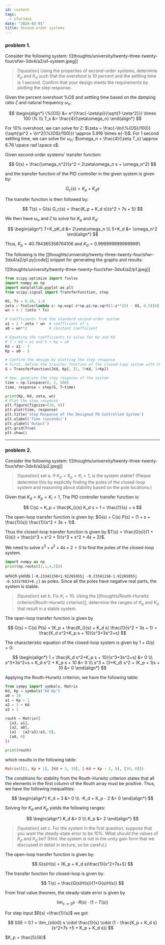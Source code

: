 ```yaml
---
id: content
tags:
  - sfwr3dx4
date: "2024-03-01"
title: Second-order systems
---
```


### problem 1.

Consider the following system:
![[thoughts/university/twenty-three-twenty-four/sfwr-3dx4/a2/a1-system.jpeg]]

> [!question]
> Using the properties of second-order systems, determine $K_p$ and $K_d$ such that the overshoot is 10 percent and the settling time is 1 second. Confirm that your design meets the requirements by plotting the step response.

Given the percent overshoot $\%OS$ and settling time based on the damping ratio $\zeta$ and natural frequency $\omega_n$:

$$
\begin{align*}
\%{OS} &= e^{\frac{-\zeta\pi}{\sqrt{1-\zeta^2}}} \times 100 \% \\\
T_s &= \frac{4}{\zeta\omega_n}
\end{align*}
$$

For 10% overshoot, we can solve for $\zeta$: $\zeta = \frac{-\ln(\%{OS}/100)}{\sqrt{\pi^2 + \ln^2(\%{OS}/100)}} \approx 5.916 \times e{-1}$.
For 1 second settling time, we can solve for $\omega_n$: $\omega_n = \frac{4}{\zeta T_s} \approx 6.76 \space rad \space s$.

Given second-order systems' transfer function:

$$
G(s) = \frac{\omega_n^2}{s^2 + 2\zeta\omega_n s + \omega_n^2}
$$

and the transfer function of the PID controller in the given system is given by:

$$
G_c(s) = K_p + K_d s
$$

The transfer function is then followed by:

$$
T(s) = G(s) G_c(s) = \frac{K_p + K_d s}{s^2 + 7s + 5}
$$

We then have $\omega_n$ and $\zeta$ to solve for $K_p$ and $K_d$:

$$
\begin{align*}
7+K_pK_d &= 2\zeta\omega_n \\\
5+K_d &= \omega_n^2
\end{align*}
$$

Thus, $K_p = 40.784365358764106$ and $K_d = 0.9999999999999991$.

The following is the [[thoughts/university/twenty-three-twenty-four/sfwr-3dx4/a2/p1.py|code]] snippet for generating the graphs and results:

![[thoughts/university/twenty-three-twenty-four/sfwr-3dx4/a2/p1.jpeg]]

```python title="p1.py"
from scipy.optimize import fsolve
import numpy as np
import matplotlib.pyplot as plt
from scipy.signal import TransferFunction, step

OS, Ts = 0.10, 1.0
zeta = fsolve(lambda z: np.exp(-z*np.pi/np.sqrt(1-z**2)) - OS, 0.5)[0]
wn = 4 / (zeta * Ts)

# Coefficients from the standard second-order system
a1 = 2 * zeta * wn  # coefficient of s
a0 = wn**2          # constant coefficient

# Equating the coefficients to solve for Kp and Kd
# 7 + Kd = a1 and 5 + Kp = a0
Kd = a1 - 7
Kp = a0 - 5

# Confirm the design by plotting the step response
# First, define the transfer function of the closed-loop system with the calculated Kp and Kd
G = TransferFunction([Kd, Kp], [1, 7+Kd, 5+Kp])

# Now, generate the step response of the system
time = np.linspace(0, 5, 500)
time, response = step(G, T=time)

print(Kp, Kd, zeta, wn)
# Plot the step response
plt.figure(figsize=(10, 6))
plt.plot(time, response)
plt.title('Step Response of the Designed PD Controlled System')
plt.xlabel('Time (seconds)')
plt.ylabel('Output')
plt.grid(True)
plt.show()
```

---

### problem 2.

Consider the following system:
![[thoughts/university/twenty-three-twenty-four/sfwr-3dx4/a2/p2.jpeg]]

> [!question] set a.
> If $K_d=K_p=K_i = 1$, is the system stable? (Please determine this by explicitly finding the poles of the closed-loop system and reasoning about stability based on the pole locations.)

Given that $K_d = K_p = K_i = 1$, The PID controller transfer function is:

$$
C(s) = K_p + \frac{K_i}{s} K_d s  = 1 + \frac{1}{s} + s
$$

The open-loop transfer function is given by: $G(s) = C(s) P(s) = (1 + s + \frac{1}{s}) \frac{1}{s^2 + 3s + 1}$.

Thus the closed-loop transfer function is given by $T(s) = \frac{G(s)}{1 + G(s)} = \frac{s^3 + s^2 + 1}{s^3 + s^2 + 4s + 2}$.

We need to solve $s^3 + s^2 + 4s + 2 = 0$ to find the poles of the closed-loop system.

```python
import numpy as np
print(np.roots([1,1,4,2]))
```

which yields `[-0.23341158+1.92265955j -0.23341158-1.92265955j -0.53317683+0.j]` as poles. Since all the poles have negative real parts, the system is stable.

> [!question] set b.
> Fix $K_i = 10$. Using the [[thoughts/Routh-Hurwitz criterion|Routh-Hurwitz criterion]], determine the ranges of $K_p$ and $K_d$ that result in a stable system.

The open-loop transfer function is given by

$$
G(s) = C(s) P(s) = (K_p + \frac{K_i}{s} + K_d s) \frac{1}{s^2 + 3s + 1} = \frac{K_d s^2+K_p s + 10}{s^3+3s^2+s}
$$

The characteristic equation of the closed-loop system is given by $1 + G(s) = 0$:

$$
\begin{align*}
1 + \frac{K_d s^2+K_p s + 10}{s^3+3s^2+s} &= 0 \\\
s^3+3s^2+s + K_d s^2 + K_p s + 10 &= 0 \\\
s^3 + (3+K_d) s^2 + (K_p + 1)s + 10 &= 0
\end{align*}
$$

Applying the Routh-Hurwitz criterion, we have the following table:

```python
from sympy import symbols, Matrix
Kd, Kp = symbols('Kd Kp')
a0 = 10
a1 = Kp + 1
a2 = 3 + Kd
a3 = 1

routh = Matrix([
  [a3, a1],
  [a2, a0],
  [a1 - (a2*a3)/a3, 0],
  [a0, 0]
])

print(routh)
```

which results in the following table:

```prolog
Matrix([[1, Kp + 1], [Kd + 3, 10], [-Kd + Kp - 2, 0], [10, 0]])
```

The conditions for stability from the Routh-Hurwitz criterion states that all the elements in the first column of the Routh array must be positive. Thus, we have the following inequalities:

$$
\begin{align*}
K_d + 3 &> 0 \\\
-K_d + K_p - 2 &> 0
\end{align*}
$$

Solving for $K_d$ and $K_p$ yields the following ranges:

$$
\begin{align*}
K_d &> 0 \\\
K_p &> 2
\end{align*}
$$

> [!question] set c.
> For the system in the first question, suppose that you want the steady-state error to be $10\%$. What should the values of $K_p$ and $K_d$ be? (Hint: the system is not in the unity gain form that we discussed in detail in lecture, so be careful.)

The open-loop transfer function is given by:

$$
G(s)H(s) = (K_p + K_d s)\frac{1}{s^2+7s+5}
$$

The transfer function for closed-loop is given by:

$$
T(s) = \frac{G(s)H(s)}{1+G(s)H(s)}
$$

From final value theorem, the steady-state error is given by

$$
\lim_{s\to0}s\cdot R(s) \cdot (1-T(s))
$$

For step input $R(s) =\frac{1}{s}$ we got

$$
SSE = 0.1 = \lim_{s\to0} s \cdot \frac{1}{s} \cdot (1 - \frac{K_p + K_d s}{s^2+7s +5 + K_p + K_d s})
$$

$K_p = \frac{5}{8}$
